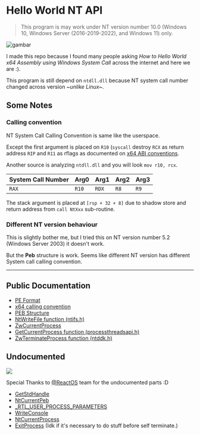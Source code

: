 # Hello World NT API

> This program is may work under NT version number 10.0 (Windows 10, Windows Server (2016-2019-2022), and Windows 11) only.

![gambar](https://user-images.githubusercontent.com/86765295/208801010-ce0c49d5-9c6c-4c4d-b470-9eb6a3be9b0d.png)

I made this repo because I found many people asking _How to Hello World x64 Assembly using Windows System Call_ across the internet and here we are :).

This program is still depend on `ntdll.dll` because NT system call number changed across version _~unlike Linux~_.

## Some Notes
### Calling convention
NT System Call Calling Convention is same like the userspace.

Except the first argument is placed on `R10` (`syscall` destroy `RCX` as return address `RIP` and `R11` as rflags as documented on [x64 ABI conventions](https://learn.microsoft.com/en-us/cpp/build/x64-software-conventions?view=msvc-170#register-volatility-and-preservation). 

Another source is analyzing `ntdll.dll` and you will look `mov r10, rcx`.

| System Call Number | Arg0 | Arg1 | Arg2 | Arg3 |
| ------------------ | ---- | ---- | ---- | ---- |
| `RAX` | `R10` | `RDX` | `R8` | `R9` |

The stack argument is placed at `[rsp + 32 + 8]` due to shadow store and return address from `call NtXxx` sub-routine.

### Different NT version behaviour

This is slightly bother me, but I tried this on NT version number 5.2 (Windows Server 2003) it doesn't work.

But the **Peb** structure is work. Seems like different NT version has different System call calling convention.

-------

## Public Documentation

- [PE Format](https://learn.microsoft.com/en-us/windows/win32/debug/pe-format)
- [x64 calling convention](https://learn.microsoft.com/en-us/cpp/build/x64-calling-convention?view=msvc-170)
- [PEB Structure](https://learn.microsoft.com/en-us/windows/win32/api/winternl/ns-winternl-peb)
- [NtWriteFile function (ntifs.h)](https://learn.microsoft.com/en-us/windows-hardware/drivers/ddi/ntifs/nf-ntifs-ntwritefile)
- [ZwCurrentProcess](https://learn.microsoft.com/en-us/windows-hardware/drivers/kernel/zwcurrentprocess)
- [GetCurrentProcess function (processthreadsapi.h)](https://learn.microsoft.com/en-us/windows/win32/api/processthreadsapi/nf-processthreadsapi-getcurrentprocess)
- [ZwTerminateProcess function (ntddk.h)](https://learn.microsoft.com/en-us/windows-hardware/drivers/ddi/ntddk/nf-ntddk-zwterminateprocess)

## Undocumented

![](https://i.imgflip.com/751y23.jpg)

Special Thanks to [@ReactOS](https://github.com/reactos/) team for the undocumented parts :D

- [GetStdHandle](https://doxygen.reactos.org/df/d28/dll_2win32_2kernel32_2client_2console_2console_8c_source.html#l01170)
- [NtCurrentPeb](https://www.geoffchappell.com/studies/windows/km/ntoskrnl/inc/api/pebteb/peb/index.htm)
- [_RTL_USER_PROCESS_PARAMETERS](https://doxygen.reactos.org/d5/df7/ndk_2rtltypes_8h_source.html#l01529)
- [WriteConsole](https://doxygen.reactos.org/d5/d48/base_2setup_2usetup_2console_8c_source.html#l00174)
- [NtCurrentProcess](https://doxygen.reactos.org/db/dc9/nt__native_8h_source.html#l01657)
- [ExitProcess](https://doxygen.reactos.org/d9/dd7/dll_2win32_2kernel32_2client_2proc_8c_source.html#l01487) (Idk if it's necessary to do stuff before self terminate.)
